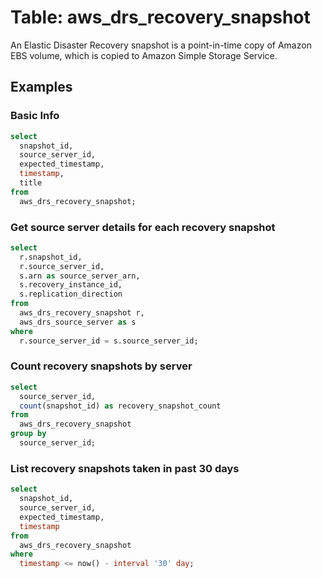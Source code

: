 # Table: aws_drs_recovery_snapshot

An Elastic Disaster Recovery snapshot is a point-in-time copy of Amazon EBS volume, which is copied to Amazon Simple Storage Service.

## Examples

### Basic Info

```sql
select
  snapshot_id,
  source_server_id,
  expected_timestamp,
  timestamp,
  title
from
  aws_drs_recovery_snapshot;
```

### Get source server details for each recovery snapshot

```sql
select
  r.snapshot_id,
  r.source_server_id,
  s.arn as source_server_arn,
  s.recovery_instance_id,
  s.replication_direction
from
  aws_drs_recovery_snapshot r,
  aws_drs_source_server as s
where
  r.source_server_id = s.source_server_id;
```

### Count recovery snapshots by server

```sql
select
  source_server_id,
  count(snapshot_id) as recovery_snapshot_count
from
  aws_drs_recovery_snapshot
group by
  source_server_id;
```

### List recovery snapshots taken in past 30 days

```sql
select
  snapshot_id,
  source_server_id,
  expected_timestamp,
  timestamp
from
  aws_drs_recovery_snapshot
where
  timestamp <= now() - interval '30' day;
```

<!-- Add snapshot details example query-->